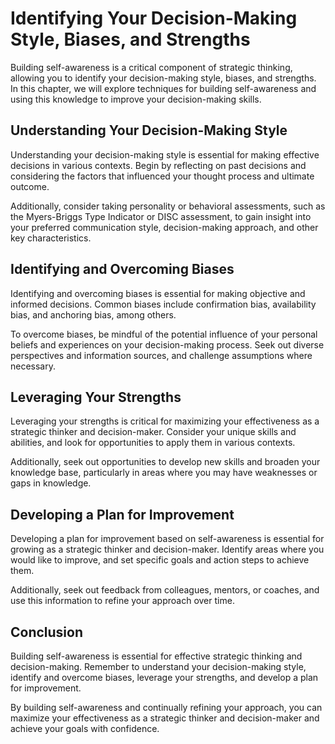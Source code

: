 Identifying Your Decision-Making Style, Biases, and Strengths
=================================================================================================

Building self-awareness is a critical component of strategic thinking, allowing you to identify your decision-making style, biases, and strengths. In this chapter, we will explore techniques for building self-awareness and using this knowledge to improve your decision-making skills.

Understanding Your Decision-Making Style
----------------------------------------

Understanding your decision-making style is essential for making effective decisions in various contexts. Begin by reflecting on past decisions and considering the factors that influenced your thought process and ultimate outcome.

Additionally, consider taking personality or behavioral assessments, such as the Myers-Briggs Type Indicator or DISC assessment, to gain insight into your preferred communication style, decision-making approach, and other key characteristics.

Identifying and Overcoming Biases
---------------------------------

Identifying and overcoming biases is essential for making objective and informed decisions. Common biases include confirmation bias, availability bias, and anchoring bias, among others.

To overcome biases, be mindful of the potential influence of your personal beliefs and experiences on your decision-making process. Seek out diverse perspectives and information sources, and challenge assumptions where necessary.

Leveraging Your Strengths
-------------------------

Leveraging your strengths is critical for maximizing your effectiveness as a strategic thinker and decision-maker. Consider your unique skills and abilities, and look for opportunities to apply them in various contexts.

Additionally, seek out opportunities to develop new skills and broaden your knowledge base, particularly in areas where you may have weaknesses or gaps in knowledge.

Developing a Plan for Improvement
---------------------------------

Developing a plan for improvement based on self-awareness is essential for growing as a strategic thinker and decision-maker. Identify areas where you would like to improve, and set specific goals and action steps to achieve them.

Additionally, seek out feedback from colleagues, mentors, or coaches, and use this information to refine your approach over time.

Conclusion
----------

Building self-awareness is essential for effective strategic thinking and decision-making. Remember to understand your decision-making style, identify and overcome biases, leverage your strengths, and develop a plan for improvement.

By building self-awareness and continually refining your approach, you can maximize your effectiveness as a strategic thinker and decision-maker and achieve your goals with confidence.



